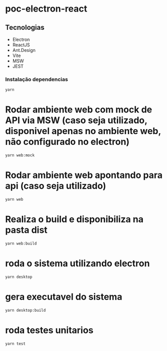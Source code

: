 # poc-electron-react

## Tecnologias
- Electron
- ReactJS
- Ant.Design
- Vite
- MSW
- JEST

### Instalação dependencias
```
yarn
```

# Rodar ambiente web com mock de API via MSW (caso seja utilizado, disponivel apenas no ambiente web, não configurado no electron)
```
yarn web:mock
```
# Rodar ambiente web apontando para api (caso seja utilizado)
```
yarn web
```

# Realiza o build e disponibiliza na pasta dist
```
yarn web:build
```

# roda o sistema utilizando electron
```
yarn desktop
```

# gera executavel do sistema
```
yarn desktop:build
```

# roda testes unitarios
```
yarn test
```
